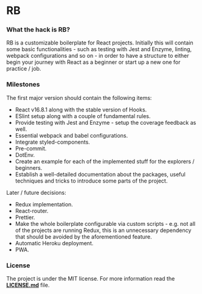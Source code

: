 # RB

### What the hack is RB?

RB is a customizable boilerplate for React projects. Initially this will contain some basic functionalities - such as testing with Jest and Enzyme, linting, webpack configurations and so on - in order to have a structure to either begin your journey with React as a beginner or start up a new one for practice / job.

### Milestones

The first major version should contain the following items:
- React v16.8.1 along with the stable version of Hooks.
- ESlint setup along with a couple of fundamental rules.
- Provide testing with Jest and Enzyme - setup the coverage feedback as well.
- Essential webpack and babel configurations.
- Integrate styled-components.
- Pre-commit.
- DotEnv.
- Create an example for each of the implemented stuff for the explorers / beginners.
- Establish a well-detailed documentation about the packages, useful techniques and tricks to introduce some parts of the project.

Later / future decisions:
- Redux implementation.
- React-router.
- Prettier.
- Make the whole boilerplate configurable via custom scripts - e.g. not all of the projects are running Redux, this is an unnecessary dependency that should be avoided by the aforementioned feature.
- Automatic Heroku deployment.
- PWA.

### License

The project is under the MIT license. For more information read the [**LICENSE.md**](./LICENSE.md) file.
